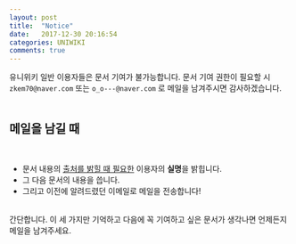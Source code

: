 ```yaml
---
layout: post
title:  "Notice"
date:   2017-12-30 20:16:54
categories: UNIWIKI
comments: true
---
```

유니위키 일반 이용자들은 문서 기여가 불가능합니다. 문서 기여 권한이 필요할 시 `zkem70@naver.com` 또는 `o_o---@naver.com` 로 메일을 남겨주시면 감사하겠습니다.
<br><br>
<h2>메일을 남길 때</h2>
<br>
<ul>
	<li>문서 내용의 <ins>출처를 밝힐 때 필요한</ins> 이용자의 <b>실명</b>을 밝힙니다.</li>
	<li>그 다음 문서의 내용을 씁니다.</li>
	<li>그리고 이전에 알려드렸던 이메일로 메일을 전송합니다!</li>
</ul>
<br>
간단합니다. 이 세 가지만 기억하고 다음에 꼭 기여하고 싶은 문서가 생각나면 언제든지 메일을 남겨주세요.

